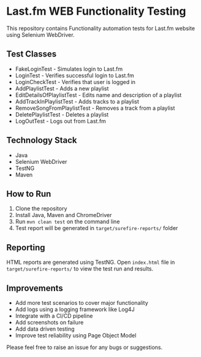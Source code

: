 # Last.fm WEB Functionality Testing
This repository contains Functionality automation tests for Last.fm website using Selenium WebDriver.

## Test Classes
* FakeLoginTest - Simulates login to Last.fm 
* LoginTest - Verifies successful login to Last.fm
* LoginCheckTest - Verifies that user is logged in 
* AddPlaylistTest - Adds a new playlist
* EditDetailsOfPlaylistTest - Edits name and description of a playlist
* AddTrackInPlaylistTest - Adds tracks to a playlist
* RemoveSongFromPlaylistTest - Removes a track from a playlist
* DeletePlaylistTest - Deletes a playlist
* LogOutTest - Logs out from Last.fm

## Technology Stack
* Java
* Selenium WebDriver
* TestNG
* Maven

## How to Run
1. Clone the repository
2. Install Java, Maven and ChromeDriver
3. Run `mvn clean test` on the command line
4. Test report will be generated in `target/surefire-reports/` folder

## Reporting
HTML reports are generated using TestNG. Open `index.html` file in `target/surefire-reports/` to view the test run and results.

## Improvements
* Add more test scenarios to cover major functionality 
* Add logs using a logging framework like Log4J
* Integrate with a CI/CD pipeline
* Add screenshots on failure
* Add data driven testing
* Improve test reliability using Page Object Model

Please feel free to raise an issue for any bugs or suggestions.
